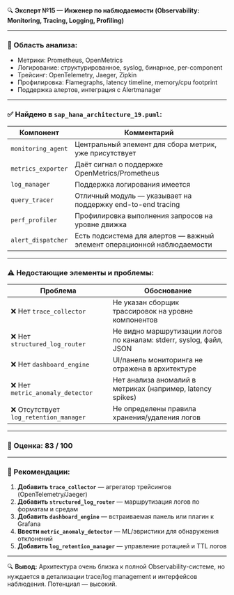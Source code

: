 🔍 **Эксперт №15 — Инженер по наблюдаемости (Observability: Monitoring, Tracing, Logging, Profiling)**

---

### 🎯 Область анализа:

* Метрики: Prometheus, OpenMetrics
* Логирование: структурированное, syslog, бинарное, per-component
* Трейсинг: OpenTelemetry, Jaeger, Zipkin
* Профилировка: Flamegraphs, latency timeline, memory/cpu footprint
* Поддержка алертов, интеграция с Alertmanager

---

### ✅ Найдено в `sap_hana_architecture_19.puml`:

| Компонент          | Комментарий                                                             |
| ------------------ | ----------------------------------------------------------------------- |
| `monitoring_agent` | Центральный элемент для сбора метрик, уже присутствует                  |
| `metrics_exporter` | Даёт сигнал о поддержке OpenMetrics/Prometheus                          |
| `log_manager`      | Поддержка логирования имеется                                           |
| `query_tracer`     | Отличный модуль — указывает на поддержку end-to-end tracing             |
| `perf_profiler`    | Профилировка выполнения запросов на уровне движка                       |
| `alert_dispatcher` | Есть подсистема для алертов — важный элемент операционной наблюдаемости |

---

### ⚠️ Недостающие элементы и проблемы:

| Проблема                              | Обоснование                                                         |
| ------------------------------------- | ------------------------------------------------------------------- |
| ❌ Нет `trace_collector`               | Не указан сборщик трассировок на уровне компонентов                 |
| ❌ Нет `structured_log_router`         | Не видно маршрутизации логов по каналам: stderr, syslog, файл, JSON |
| ❌ Нет `dashboard_engine`              | UI/панель мониторинга не отражена в архитектуре                     |
| ❌ Нет `metric_anomaly_detector`       | Нет анализа аномалий в метриках (например, latency spikes)          |
| ❌ Отсутствует `log_retention_manager` | Не определены правила хранения/удаления логов                       |

---

### 💯 Оценка: **83 / 100**

---

### 🔧 Рекомендации:

1. **Добавить `trace_collector`** — агрегатор трейсингов (OpenTelemetry/Jaeger)
2. **Добавить `structured_log_router`** — маршрутизация логов по форматам и средам
3. **Добавить `dashboard_engine`** — встраиваемая панель или плагин к Grafana
4. **Ввести `metric_anomaly_detector`** — ML/эвристики для обнаружения отклонений
5. **Добавить `log_retention_manager`** — управление ротацией и TTL логов

---

🔍 **Вывод:** Архитектура очень близка к полной Observability-системе, но нуждается в детализации trace/log management и интерфейсов наблюдения. Потенциал — высокий.

